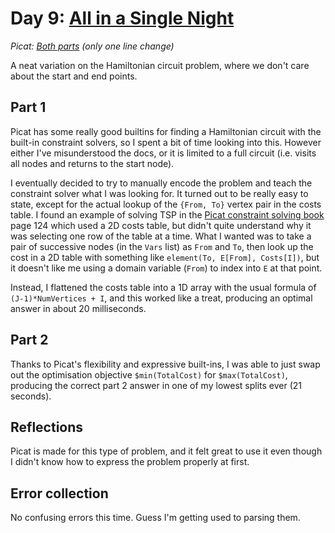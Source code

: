 # Day 9: [All in a Single Night](https://adventofcode.com/2015/day/9)
*Picat: [Both parts](https://github.com/DestyNova/advent_of_code_2015/blob/main/9/main.pi) (only one line change)*

A neat variation on the Hamiltonian circuit problem, where we don't care about the start and end points.

## Part 1

Picat has some really good builtins for finding a Hamiltonian circuit with the built-in constraint solvers, so I spent a bit of time looking into this. However either I've misunderstood the docs, or it is limited to a full circuit (i.e. visits all nodes and returns to the start node).

I eventually decided to try to manually encode the problem and teach the constraint solver what I was looking for. It turned out to be really easy to state, except for the actual lookup of the `{From, To}` vertex pair in the costs table. I found an example of solving TSP in the [Picat constraint solving book](http://picat-lang.org/picatbook2015/constraint_solving_and_planning_with_picat.pdf) page 124 which used a 2D costs table, but didn't quite understand why it was selecting one row of the table at a time. What I wanted was to take a pair of successive nodes (in the `Vars` list) as `From` and `To`, then look up the cost in a 2D table with something like `element(To, E[From], Costs[I])`, but it doesn't like me using a domain variable (`From`) to index into `E` at that point.

Instead, I flattened the costs table into a 1D array with the usual formula of `(J-1)*NumVertices + I`, and this worked like a treat, producing an optimal answer in about 20 milliseconds.

## Part 2

Thanks to Picat's flexibility and expressive built-ins, I was able to just swap out the optimisation objective `$min(TotalCost)` for `$max(TotalCost)`, producing the correct part 2 answer in one of my lowest splits ever (21 seconds).

## Reflections

Picat is made for this type of problem, and it felt great to use it even though I didn't know how to express the problem properly at first.

## Error collection

No confusing errors this time. Guess I'm getting used to parsing them.
